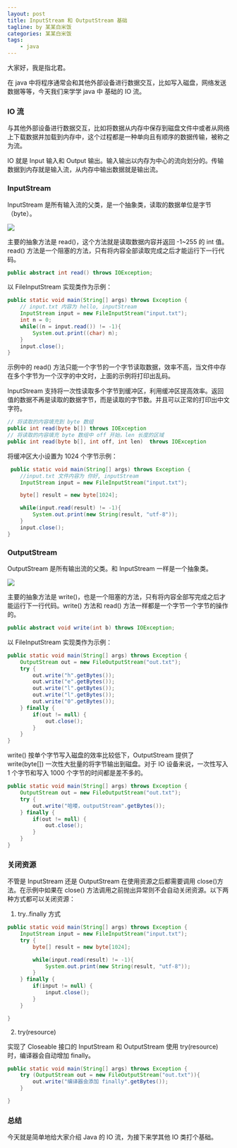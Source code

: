 ```yaml
---
layout: post
title: InputStream 和 OutputStream 基础
tagline: by 某某白米饭
categories: 某某白米饭
tags: 
    - java
---
```


大家好，我是指北君。

在 java 中将程序通常会和其他外部设备进行数据交互，比如写入磁盘，网络发送数据等等，今天我们来学学 java 中 基础的 IO 流。

<!--more-->

### IO 流

与其他外部设备进行数据交互，比如将数据从内存中保存到磁盘文件中或者从网络上下载数据并加载到内存中，这个过程都是一种单向且有顺序的数据传输，被称之为流。

IO 就是 Input 输入和 Output 输出。输入输出以内存为中心的流向划分的。传输数据到内存就是输入流，从内存中输出数据就是输出流。

### InputStream

InputStream 是所有输入流的父类，是一个抽象类，读取的数据单位是字节（byte）。

![](http://www.javanorth.cn/assets/images/2021/io/0.png)

主要的抽象方法是 read()，这个方法就是读取数据内容并返回 -1~255 的 int 值。read() 方法是一个阻塞的方法，只有将内容全部读取完成之后才能运行下一行代码。

```java
public abstract int read() throws IOException;
```

以 FileInputStream 实现类作为示例：

```java
public static void main(String[] args) throws Exception {
    // input.txt 内容为 hello, inputStream
    InputStream input = new FileInputStream("input.txt");
    int n = 0;
    while((n = input.read()) != -1){
        System.out.print((char) n);
    }
    input.close();
}
```

示例中的 read() 方法只能一个字节的一个字节读取数据，效率不高，当文件中存在多个字节为一个汉字的中文时，上面的示例将打印出乱码。

InputStream 支持将一次性读取多个字节到缓冲区，利用缓冲区提高效率。返回值的数据不再是读取的数据字节，而是读取的字节数。并且可以正常的打印出中文字符。

```java
// 将读取的内容填充到 byte 数组
public int read(byte b[]) throws IOException
// 将读取的内容填充 byte 数组中 off 开始，len 长度的区域
public int read(byte b[], int off, int len)  throws IOException
```

将缓冲区大小设置为 1024 个字节示例：

```java
 public static void main(String[] args) throws Exception {
    //input.txt 文件内容为 你好, inputStream
    InputStream input = new FileInputStream("input.txt");

    byte[] result = new byte[1024];

    while(input.read(result) != -1){
        System.out.print(new String(result, "utf-8"));
    }
    input.close();
}
```

###  OutputStream

OutputStream 是所有输出流的父类。和 InputStream 一样是一个抽象类。 

![](http://www.javanorth.cn/assets/images/2021/io/1.png)


主要的抽象方法是 write()，也是一个阻塞的方法，只有将内容全部写完成之后才能运行下一行代码。write() 方法和 read() 方法一样都是一个字节一个字节的操作的。

```java
public abstract void write(int b) throws IOException;
```

以 FileInputStream 实现类作为示例：

```java
public static void main(String[] args) throws Exception {
    OutputStream out = new FileOutputStream("out.txt");
    try {
        out.write("h".getBytes());
        out.write("e".getBytes());
        out.write("l".getBytes());
        out.write("l".getBytes());
        out.write("0".getBytes());
    } finally {
        if(out != null) {
            out.close();
        }
    }
}
```

write() 按单个字节写入磁盘的效率比较低下，OutputStream 提供了 write(byte[]) 一次性大批量的将字节输出到磁盘。对于 IO 设备来说，一次性写入 1 个字节和写入 1000 个字节的时间都是差不多的。

```java
public static void main(String[] args) throws Exception {
    OutputStream out = new FileOutputStream("out.txt");
    try {
        out.write("哈喽，outputStream".getBytes());
    } finally {
        if(out != null) {
            out.close();
        }
    }
}
```


### 关闭资源

不管是 InputStream 还是 OutputStream 在使用资源之后都需要调用 close()方法。在示例中如果在 close() 方法调用之前抛出异常则不会自动关闭资源。以下两种方式都可以关闭资源：

1. try..finally 方式

```java
public static void main(String[] args) throws Exception {
    InputStream input = new FileInputStream("input.txt");
    try {
        byte[] result = new byte[1024];

        while(input.read(result) != -1){
            System.out.print(new String(result, "utf-8"));
        }
    } finally {
        if(input != null) {
            input.close();
        }
    }

}
```

2. try(resource)

实现了 Closeable 接口的 InputStream 和 OutputStream 使用 try(resource) 时，编译器会自动增加 finally。

```java
public static void main(String[] args) throws Exception {
    try (OutputStream out = new FileOutputStream("out.txt")){
        out.write("编译器会添加 finally".getBytes());
    }

}
```

### 总结

今天就是简单地给大家介绍 Java 的 IO 流，为接下来学其他 IO 类打个基础。
